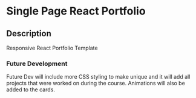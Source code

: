 # Single Page React Portfolio


## Description

Responsive React Portfolio Template

### Future Development

Future Dev will include more CSS styling to make unique and it will add all projects that were worked on during the course. Animations will also be added to the cards.